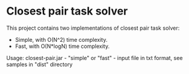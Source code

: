 Сlosest pair task solver
========================

This project contains two implementations of closest pair task solver:
  * Simple, with O(N^2) time complexity.
  * Fast, with O(N*logN) time complexity.
  
Usage: closest-pair.jar <mode> <input-file>
<mode> - "simple" or "fast"
<input-file> - input file in txt format, see samples in "dist" directory
